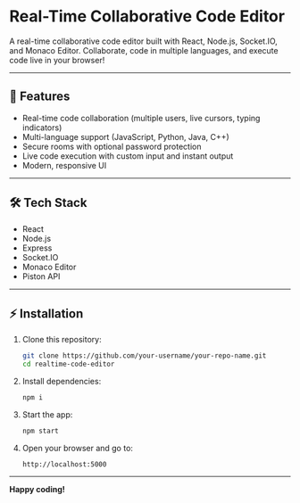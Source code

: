 # Real-Time Collaborative Code Editor

A real-time collaborative code editor built with React, Node.js, Socket.IO, and Monaco Editor. Collaborate, code in multiple languages, and execute code live in your browser!

---

## 🚀 Features

- Real-time code collaboration (multiple users, live cursors, typing indicators)
- Multi-language support (JavaScript, Python, Java, C++)
- Secure rooms with optional password protection
- Live code execution with custom input and instant output
- Modern, responsive UI

---

## 🛠️ Tech Stack

- React
- Node.js
- Express
- Socket.IO
- Monaco Editor
- Piston API

---

## ⚡ Installation

1. Clone this repository:
   ```bash
   git clone https://github.com/your-username/your-repo-name.git
   cd realtime-code-editor
   ```

2. Install dependencies:
   ```bash
   npm i
   ```

3. Start the app:
   ```bash
   npm start
   ```

4. Open your browser and go to:
   ```
   http://localhost:5000
   ```

---

**Happy coding!**
